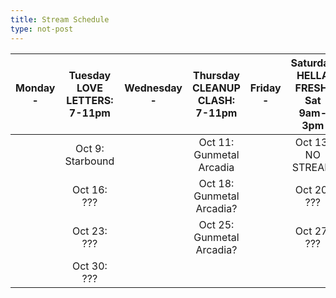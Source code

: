 ```yaml
---
title: Stream Schedule
type: not-post
---
```


| Monday<br>- | Tuesday<br>**LOVE LETTERS:** 7-11pm | Wednesday<br>- | Thursday<br>**CLEANUP CLASH:** 7-11pm | Friday<br>- | Saturday<br>**HELLA FRESH:** Sat 9am-3pm | Sunday<br>- |
|---|:-:|---|:-:|---|:-:|---|
| | Oct 9: Starbound | | Oct 11: Gunmetal Arcadia  | | Oct 13: NO STREAM                 | |
| | Oct 16: ???      | | Oct 18: Gunmetal Arcadia? | | Oct 20: ???                       | |
| | Oct 23: ???      | | Oct 25: Gunmetal Arcadia? | | Oct 27: ???                       | |
| | Oct 30: ???      | |                           | |                                   | |